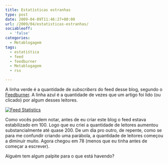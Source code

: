 ```yaml
---
title: Estatísticas estranhas
type: post
date: 2009-04-09T11:46:27+00:00
url: /2009/04/estatisticas-estranhas/
sociableoff:
  - 'false'
categories:
  - Metablogagem
tags:
  - estatiśtica
  - feed
  - feedburner
  - Metablogagem
  - rss

---
```

A linha verde é a quantidade de _subscribers_ do feed desse blog, segundo o [Feedburner][1]. A linha azul é a quantidade de vezes que um artigo foi lido (ou clicado) por algum desses leitores.

[<img src="https://i0.wp.com/tiagomadeira.com/wp-content/uploads/2009/04/stats.png?resize=500%2C154" alt="Feed Statistics" title="Feed Statistics" class="alignnone size-full wp-image-244" srcset="https://i0.wp.com/tiagomadeira.com/wp-content/uploads/2009/04/stats.png?w=500&ssl=1 500w, https://i0.wp.com/tiagomadeira.com/wp-content/uploads/2009/04/stats.png?resize=300%2C92&ssl=1 300w" sizes="(max-width: 500px) 100vw, 500px" data-recalc-dims="1" />][2]

Como vocês podem notar, antes de eu criar este blog o feed estava estabilizado em 100. Logo que eu criei a quantidade de leitores aumentou substancialmente até quase 200. De um dia pro outro, de repente, como se para me confundir criando uma parábola, a quantidade de leitores começou a diminuir muito. Agora chegou em 78 (menos que eu tinha antes de começar a escrever).

Alguém tem algum palpite para o que está havendo?

 [1]: http://www.feedburner.com/
 [2]: https://i0.wp.com/tiagomadeira.com/wp-content/uploads/2009/04/stats.png
